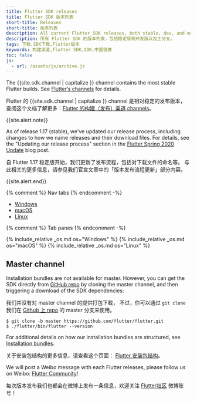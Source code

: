 ```yaml
---
title: Flutter SDK releases
title: Flutter SDK 版本列表
short-title: Releases
short-title: 版本列表
description: All current Flutter SDK releases, both stable, dev, and master.
description: 所有 Flutter SDK 的版本列表，包括稳定版和开发版以及主分支。
tags: 下载,SDK下载,Flutter版本
keywords: 构建渠道,Flutter SDK,SDK,中国镜像
toc: false
js:
  - url: /assets/js/archive.js
---
```


<style>
.scrollable-table {
  overflow-y: scroll;
  max-height: 20rem;
}
</style>

The {{site.sdk.channel | capitalize }} channel contains the
most stable Flutter builds. See [Flutter’s channels][] for details.

Flutter 的 {{site.sdk.channel | capitalize }} channel 是相对稳定的发布版本，
查阅这个文档了解更多：[Flutter 的构建（发布）渠道 channels][Flutter’s channels]。

{{site.alert.note}}

  As of release 1.17 (stable), we've updated our release process,
  including changes to how we name releases and their download files.
  For details, see the "Updating our release process" section
  in the [Flutter Spring 2020 Update][] blog post.
  
  自 Flutter 1.17 稳定版开始，我们更新了发布流程，包括对下载文件的命名等。
  与此相关的更多信息，请参见我们官宣文章中的「版本发布流程更新」部分内容。
  
{{site.alert.end}}

{% comment %} Nav tabs {% endcomment -%}
<ul class="nav nav-tabs" id="editor-setup" role="tablist">
  <li class="nav-item">
    <a class="nav-link active" id="windows-tab" href="#windows" role="tab" aria-controls="windows" aria-selected="true">Windows</a>
  </li>
  <li class="nav-item">
    <a class="nav-link" id="macos-tab" href="#macos" role="tab" aria-controls="macos" aria-selected="false">macOS</a>
  </li>
  <li class="nav-item">
    <a class="nav-link" id="linux-tab" href="#linux" role="tab" aria-controls="linux" aria-selected="false">Linux</a>
  </li>
</ul>

{% comment %} Tab panes {% endcomment -%}
<div id="sdk-archives" class="tab-content">
{% include_relative _os.md os="Windows" %}
{% include_relative _os.md os="macOS" %}
{% include_relative _os.md os="Linux" %}
</div>

## Master channel

Installation bundles are not available for master.
However, you can get the SDK directly from
[GitHub repo][] by cloning the master channel,
and then triggering a download of the SDK dependencies:

我们并没有对 master channel 的提供打包下载，
不过，你可以通过 `git clone` 我们在 
[Github 上 repo]({{site.repo.flutter}}) 的 master 分支来使用。

```terminal
$ git clone -b master https://github.com/flutter/flutter.git
$ ./flutter/bin/flutter --version
```

For additional details on how our installation bundles are structured,
see [Installation bundles][].

关于安装包结构的更多信息，请查看这个页面：
[Flutter 安装包结构][Installation bundles]。

We will post a Weibo message with each Flutter releases,
please follow us on Weibo: [Flutter Community](https://weibo.com/u/6723427904)!

每次版本发布我们也都会在微博上发布一条信息，欢迎关注
[Flutter社区](https://weibo.com/u/6723427904) 微博账号！

[Flutter Spring 2020 Update]: {{site.medium}}/flutter/flutter-spring-2020-update-f723d898d7af
[Flutter’s channels]: {{site.repo.flutter}}/wiki/Flutter-build-release-channels
[Installation bundles]: {{site.repo.flutter}}/wiki/Flutter-Installation-Bundles
[GitHub repo]: {{site.repo.flutter}}
[Installation bundles]: {{site.repo.flutter}}/wiki/Flutter-Installation-Bundles
